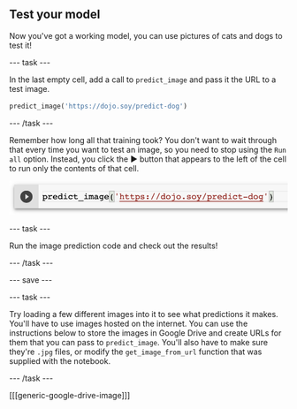 ## Test your model

Now you've got a working model, you can use pictures of cats and dogs to test it!

--- task ---

In the last empty cell, add a call to `predict_image` and pass it the URL to a test image.

```python
predict_image('https://dojo.soy/predict-dog')
```

--- /task ---

Remember how long all that training took? You don't want to wait through that every time you want to test an image, so you need to stop using the `Run all` option. Instead, you click the ▶ button that appears to the left of the cell to run only the contents of that cell.

![The call to predict_image in a cell, with the ▶ button visible to the left of it.](images/run_cell.png)

--- task ---

Run the image prediction code and check out the results!

--- /task ---

--- save ---

--- task ---

Try loading a few different images into it to see what predictions it makes. You'll have to use images hosted on the internet. You can use the instructions below to store the images in Google Drive and create URLs for them that you can pass to `predict_image`.
You'll also have to make sure they're `.jpg` files, or modify the `get_image_from_url` function that was supplied with the notebook.

--- /task ---

[[[generic-google-drive-image]]]
